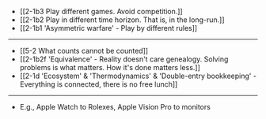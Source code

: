 - [[2-1b3 Play different games. Avoid competition.]]
- [[2-1b2 Play in different time horizon. That is, in the long-run.]]
- [[2-1b1 'Asymmetric warfare' - Play by different rules]]
---
- [[5-2 What counts cannot be counted]]
- [[2-1b2f 'Equivalence' - Reality doesn't care genealogy. Solving problems is what matters. How it's done matters less.]]
- [[2-1d 'Ecosystem' & 'Thermodynamics' & 'Double-entry bookkeeping' - Everything is connected, there is no free lunch]]
---
- E.g., Apple Watch to Rolexes, Apple Vision Pro to monitors

